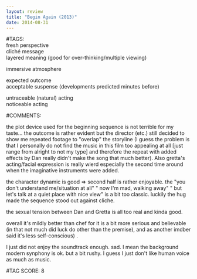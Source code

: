 ```yaml
---  
layout: review  
title: "Begin Again (2013)"  
date: 2014-08-31  
---  
```

  
#TAGS:  
fresh perspective  
cliché message  
layered meaning (good for over-thinking/multiple viewing)  
  
immersive atmosphere  
  
expected outcome  
acceptable suspense (developments predicted minutes before)  
  
untraceable (natural) acting  
noticeable acting  
  
#COMMENTS:  
  
the plot device used for the beginning sequence is not terrible for my taste... the outcome is rather evident but the director (etc.) still decided to show me repeated footage to "overlap" the storyline (I guess the problem is that I personally do not find the music in this film too appealing at all [just range from alright to not my type] and therefore the repeat with added effects by Dan really didn't make the song that much better). Also gretta's acting/facial expression is really wierd especially the second time around when the imaginative instruments were added.  
  
the character dynamic is good => second half is rather enjoyable. the "you don't understand me/situation at all" " now I'm mad, walking away" " but let's talk at a quiet place with nice view" is a bit too classic. luckily the hug made the sequence stood out against cliche.  
  
the sexual tension between Dan and Gretta is all too real and kinda good.  
  
overall it's mildly better than chef for it is a bit more serious and believable (in that not much did luck do other than the premise), and as another imdber said it's less self-conscious) .  
  
I just did not enjoy the soundtrack enough. sad. I mean the background modern synphony is ok. but a bit rushy. I guess I just don't like human voice as much as music.  
  
  
  
  
  
#TAG SCORE: 8  
